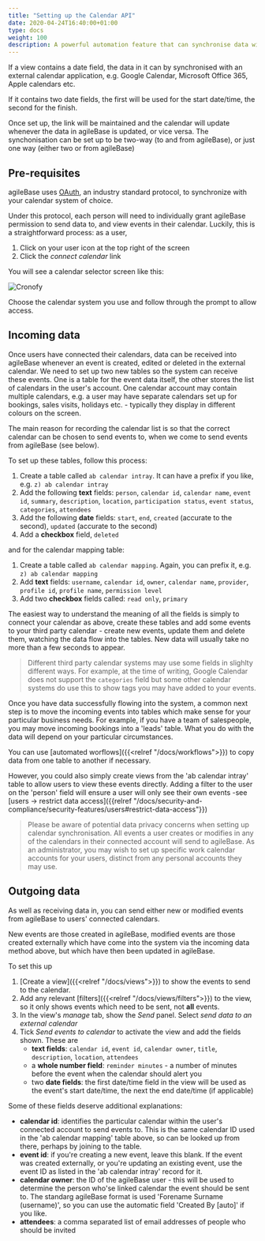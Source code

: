 ```yaml
---
title: "Setting up the Calendar API"
date: 2020-04-24T16:40:00+01:00
type: docs
weight: 100
description: A powerful automation feature that can synchronise data with a third party calendar.
---
```


If a view contains a date field, the data in it can by synchronised with an external calendar application, e.g. Google Calendar, Microsoft Office 365, Apple calendars etc.

If it contains two date fields, the first will be used for the start date/time, the second for the finish.

Once set up, the link will be maintained and the calendar will update whenever the data in agileBase is updated, or vice versa. The synchonisation can be set up to be two-way (to and from agileBase), or just one way (either two or from agileBase)

## Pre-requisites
agileBase uses [OAuth](https://oauth.net/), an industry standard protocol, to synchronize with your calendar system of choice.

Under this protocol, each person will need to individually grant agileBase permission to send data to, and view events in their calendar. Luckily, this is a straightforward process: as a user,
1. Click on your user icon at the top right of the screen
2. Click the _connect calendar_ link

You will see a calendar selector screen like this:

![Cronofy](/cronofy.png)

Choose the calendar system you use and follow through the prompt to allow access.

## Incoming data
Once users have connected their calendars, data can be received into agileBase whenever an event is created, edited or deleted in the external calendar. We need to set up two new tables so the system can receive these events. One is a table for the event data itself, the other stores the list of calendars in the user's account. One calendar account may contain multiple calendars, e.g. a user may have separate calendars set up for bookings, sales visits, holidays etc. - typically they display in different colours on the screen.

The main reason for recording the calendar list is so that the correct calendar can be chosen to send events to, when we come to send events from agileBase (see below).

To set up these tables, follow this process:

1. Create a table called `ab calendar intray`. It can have a prefix if you like, e.g. `z) ab calendar intray`
2. Add the following **text** fields: `person`, `calendar id`, `calendar name`, `event id`, `summary`, `description`, `location`, `participation status`, `event status`, `categories`, `attendees`
3. Add the following **date** fields: `start`, `end`, `created` (accurate to the second), `updated` (accurate to the second)
4. Add a **checkbox** field, `deleted`

and for the calendar mapping table:

1. Create a table called `ab calendar mapping`. Again, you can prefix it, e.g. `z) ab calendar mapping`
2. Add **text** fields: `username`, `calendar id`, `owner`, `calendar name`, `provider`, `profile id`, `profile name`, `permission level`
3. Add two **checkbox** fields called: `read only`, `primary`

The easiest way to understand the meaning of all the fields is simply to connect your calendar as above, create these tables and add some events to your third party calendar - create new events, update them and delete them, watching the data flow into the tables. New data will usually take no more than a few seconds to appear.

> Different third party calendar systems may use some fields in slighlty different ways. For example, at the time of writing, Google Calendar does not support the `categories` field but some other calendar systems do use this to show tags you may have added to your events.

Once you have data successfully flowing into the system, a common next step is to move the incoming events into tables which make sense for your particular business needs. For example, if you have a team of salespeople, you may move incoming bookings into a 'leads' table. What you do with the data will depend on your particular circumstances.

You can use [automated worflows]({{<relref "/docs/workflows">}}) to copy data from one table to another if necessary.

However, you could also simply create views from the 'ab calendar intray' table to allow users to view these events directly. Adding a filter to the user on the 'person' field will ensure a user will only see their own events -see [users -> restrict data access]({{relref "/docs/security-and-compliance/security-features/users#restrict-data-access"}})

> Please be aware of potential data privacy concerns when setting up calendar synchronisation. All events a user creates or modifies in any of the calendars in their connected account will send to agileBase. As an administrator, you may wish to set up specific work calendar accounts for your users, distinct from any personal accounts they may use.

## Outgoing data
As well as receiving data in, you can send either new or modified events from agileBase to users' connected calendars.

New events are those created in agileBase, modified events are those created externally which have come into the system via the incoming data method above, but which have then been updated in agileBase.

To set this up
1. [Create a view]({{<relref "/docs/views">}}) to show the events to send to the calendar.
2. Add any relevant [filters]({{<relref "/docs/views/filters">}}) to the view, so it only shows events which need to be sent, not **all** events.
2. In the view's _manage_ tab, show the _Send_ panel. Select _send data to an external calendar_
3. Tick _Send events to calendar_ to activate the view and add the fields shown. These are
    - **text fields**: `calendar id`, `event id`, `calendar owner`, `title`, `description`, `location`, `attendees`
    - a **whole number field**: `reminder minutes` - a number of minutes before the event when the calendar should alert you
    - two **date fields**: the first date/time field in the view will be used as the event's start date/time, the next the end date/time (if applicable)

Some of these fields deserve additional explanations:
* **calendar id**: identifies the particular calendar within the user's connected account to send events to. This is the same calendar ID used in the 'ab calendar mapping' table above, so can be looked up from there, perhaps by joining to the table.
* **event id**: if you're creating a new event, leave this blank. If the event was created externally, or you're updating an existing event, use the event ID as listed in the 'ab calendar intray' record for it.
* **calendar owner**: the ID of the agileBase user - this will be used to determine the person who'se linked calendar the event should be sent to. The standarg agileBase format is used 'Forename Surname (username)', so you can use the automatic field 'Created By [auto]' if you like.
* **attendees**: a comma separated list of email addresses of people who should be invited

